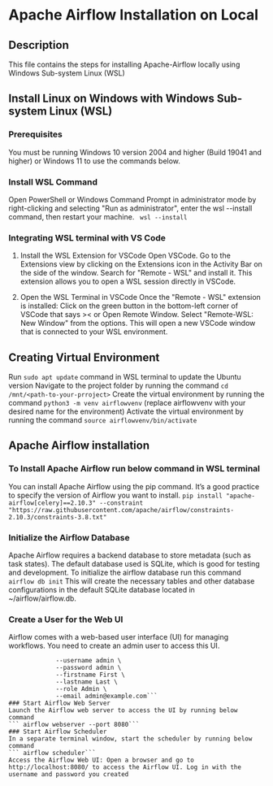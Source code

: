 # Apache Airflow Installation on Local
##  Description
This file contains the steps for installing Apache-Airflow locally using Windows Sub-system Linux (WSL)
## Install Linux on Windows with Windows Sub-system Linux (WSL)
### Prerequisites
You must be running Windows 10 version 2004 and higher (Build 19041 and higher) or Windows 11 to use the commands below.
### Install WSL Command
Open PowerShell or Windows Command Prompt in administrator mode by right-clicking and selecting "Run as administrator", enter the wsl --install command, then restart your machine.
``` wsl --install```
### Integrating WSL terminal with VS Code
1. Install the WSL Extension for VSCode
Open VSCode.
Go to the Extensions view by clicking on the Extensions icon in the Activity Bar on the side of the window.
Search for "Remote - WSL" and install it. This extension allows you to open a WSL session directly in VSCode.

2. Open the WSL Terminal in VSCode
Once the "Remote - WSL" extension is installed:
Click on the green button in the bottom-left corner of VSCode that says >< or Open Remote Window.
Select "Remote-WSL: New Window" from the options. This will open a new VSCode window that is connected to your WSL environment.
## Creating Virtual Environment
Run ```sudo apt update``` command in WSL terminal to update the Ubuntu version
Navigate to the project folder by running the command ```cd /mnt/<path-to-your-prroject>```
Create the virtual environment by running the command ```python3 -m venv airflowvenv```
(replace airflowvenv with your desired name for the environment)
Activate the virtual environment by running the command ```source airflowvenv/bin/activate```



## Apache Airflow installation
### To Install Apache Airflow run below command in WSL terminal
You can install Apache Airflow using the pip command. It’s a good practice to specify the version of Airflow you want to install.
``` pip install "apache-airflow[celery]==2.10.3" --constraint "https://raw.githubusercontent.com/apache/airflow/constraints-2.10.3/constraints-3.8.txt" ```
### Initialize the Airflow Database
Apache Airflow requires a backend database to store metadata (such as task states). The default database used is SQLite, which is good for testing and development.
To initialize the airflow database run this command ```airflow db init```
This will create the necessary tables and other database configurations in the default SQLite database located in ~/airflow/airflow.db.
### Create a User for the Web UI
Airflow comes with a web-based user interface (UI) for managing workflows. You need to create an admin user to access this UI.
```airflow users create \
             --username admin \
             --password admin \
             --firstname First \
             --lastname Last \
             --role Admin \
             --email admin@example.com```
### Start Airflow Web Server
Launch the Airflow web server to access the UI by running below command
``` airflow webserver --port 8080```
### Start Airflow Scheduler
In a separate terminal window, start the scheduler by running below command
``` airflow scheduler```
Access the Airflow Web UI: Open a browser and go to http://localhost:8080/ to access the Airflow UI. Log in with the username and password you created

